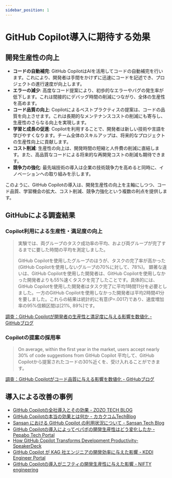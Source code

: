 ```yaml
---
sidebar_position: 1
---
```


# GitHub Copilot導入に期待する効果

## 開発生産性の向上

- **コードの自動補完**: GitHub CopilotはAIを活用してコードの自動補完を行います。これにより、開発者は手間をかけずに迅速にコードを記述でき、プロジェクトの進行速度が向上します。
- **エラーの減少**: 高度なコード提案により、初歩的なエラーやバグの発生率が低下します。これは間接的にデバッグ時間の削減につながり、全体の生産性を高めます。
- **コード品質の向上**: Copilotによるベストプラクティスの提案は、コードの品質を向上させます。これは長期的なメンテナンスコストの削減にも寄与し、生産性のさらなる向上を実現します。
- **学習と成長の促進**: Copilotを利用することで、開発者は新しい技術や言語を学びやすくなります。チーム全体のスキルアップは、将来的なプロジェクトの生産性向上に貢献します。
- **コスト削減**: 生産性の向上は、開発時間の短縮と人件費の削減に直結します。また、高品質なコードによる将来的な再開発コストの削減も期待できます。
- **競争力の強化**: 最先端技術の導入は企業の技術競争力を高めると同時に、イノベーションへの取り組みを示します。

このように、GitHub Copilotの導入は、開発生産性の向上を主軸にしつつ、コード品質、学習機会の拡大、コスト削減、競争力強化という複数の利点を提供します。

## GitHubによる調査結果

### Copilot利用による生産性・満足度の向上

> 実験では、両グループのタスク成功率の平均、および両グループが完了するまでに要した時間の平均を測定しました。
>
>
> GitHub Copilotを使用したグループのほうが、タスクの完了率が高かった(GitHub Copilotを使用しないグループの70%に対して、78%)。
> 顕著な違いは、GitHub Copilotを使用した開発者は、GitHub Copilotを使用しなかった開発者よりも55%速くタスクを完了したことです。具体的には、GitHub Copilotを使用した開発者はタスク完了に平均1時間11分を必要としました。一方のGitHub Copilotを使用しなかった開発者は平均2時間41分を要しました。これらの結果は統計的に有意(P=.0017)であり、速度増加率の95%信頼区間は[21%, 89%]です。
>

[調査：GitHub Copilotが開発者の生産性と満足度に与える影響を数値化 - GitHubブログ](https://github.blog/jp/2022-09-15-research-quantifying-github-copilots-impact-on-developer-productivity-and-happiness/)

### Copilotの提案の採用率

> On average, within the first year in the market, users accept nearly 30% of code suggestions from GitHub Copilot
平均して、GitHub Copilotから提案されたコードの30%近くを、受け入れることができます。
>

[調査：GitHub Copilotがコード品質に与える影響を数値化 - GitHubブログ](https://github.blog/jp/2023-10-20-research-quantifying-github-copilots-impact-on-code-quality/)

## 導入による改善の事例

- [GitHub Copilotの全社導入とその効果 - ZOZO TECH BLOG](https://techblog.zozo.com/entry/introducing_github_copilot)
- [GitHub Copilotの本当の効果とは何か - カカクコムTechBlog](https://kakaku-techblog.com/entry/copilot-kakaku-dev)
- [Sansan における GitHub Copilot の利用状況について - Sansan Tech Blog](https://buildersbox.corp-sansan.com/entry/2023/09/01/110000)
- [GitHub Copilotの導入によってペパボの開発生産性はどう変化したか - Pepabo Tech Portal](https://tech.pepabo.com/2023/08/30/github-copilot-effects/)
- [How GitHub Copilot Transforms Development Productivity- SpeakerDeck](https://speakerdeck.com/kurotaky/how-github-copilot-transforms-development-productivity)
- [GitHub Copilot が KAG 社エンジニアの開発効率に与えた影響 - KDDI Engineer Portal](https://developers.kddi.com/blog/JeaNGpkzrgQ83xN8jywwQ)
- [GitHub Copilotの導入がニフティの開発生産性に与えた影響 - NIFTY engineering](https://engineering.nifty.co.jp/blog/21632)
